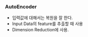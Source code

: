 

### AutoEncoder
- 입력값에 대해서는 복원을 잘 한다.
- Input Data의 feature를 추출할 때 사용
- Dimension Reduction에 사용. 

